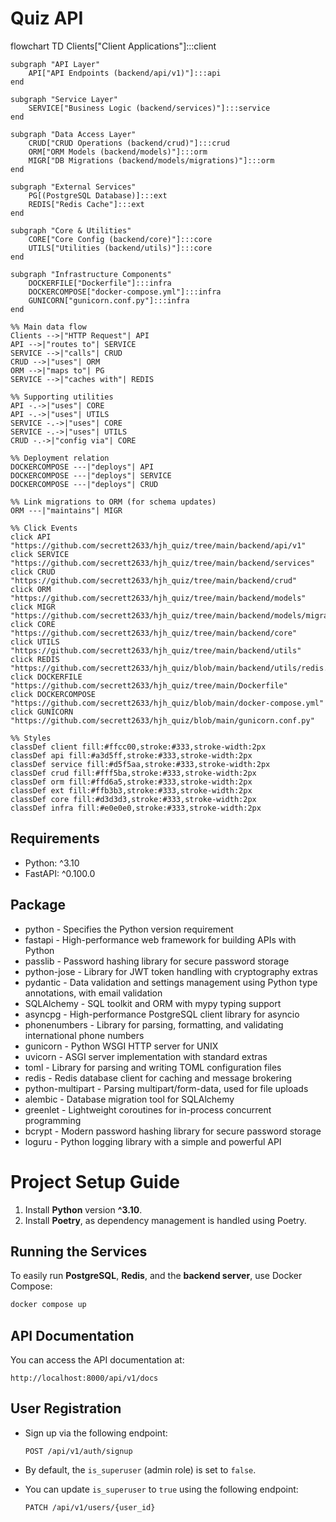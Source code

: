 # Quiz API

flowchart TD
    Clients["Client Applications"]:::client

    subgraph "API Layer"
        API["API Endpoints (backend/api/v1)"]:::api
    end

    subgraph "Service Layer"
        SERVICE["Business Logic (backend/services)"]:::service
    end

    subgraph "Data Access Layer"
        CRUD["CRUD Operations (backend/crud)"]:::crud
        ORM["ORM Models (backend/models)"]:::orm
        MIGR["DB Migrations (backend/models/migrations)"]:::orm
    end

    subgraph "External Services"
        PG[(PostgreSQL Database)]:::ext
        REDIS["Redis Cache"]:::ext
    end

    subgraph "Core & Utilities"
        CORE["Core Config (backend/core)"]:::core
        UTILS["Utilities (backend/utils)"]:::core
    end

    subgraph "Infrastructure Components"
        DOCKERFILE["Dockerfile"]:::infra
        DOCKERCOMPOSE["docker-compose.yml"]:::infra
        GUNICORN["gunicorn.conf.py"]:::infra
    end

    %% Main data flow
    Clients -->|"HTTP Request"| API
    API -->|"routes to"| SERVICE
    SERVICE -->|"calls"| CRUD
    CRUD -->|"uses"| ORM
    ORM -->|"maps to"| PG
    SERVICE -->|"caches with"| REDIS

    %% Supporting utilities
    API -.->|"uses"| CORE
    API -.->|"uses"| UTILS
    SERVICE -.->|"uses"| CORE
    SERVICE -.->|"uses"| UTILS
    CRUD -.->|"config via"| CORE

    %% Deployment relation
    DOCKERCOMPOSE ---|"deploys"| API
    DOCKERCOMPOSE ---|"deploys"| SERVICE
    DOCKERCOMPOSE ---|"deploys"| CRUD

    %% Link migrations to ORM (for schema updates)
    ORM ---|"maintains"| MIGR

    %% Click Events
    click API "https://github.com/secrett2633/hjh_quiz/tree/main/backend/api/v1"
    click SERVICE "https://github.com/secrett2633/hjh_quiz/tree/main/backend/services"
    click CRUD "https://github.com/secrett2633/hjh_quiz/tree/main/backend/crud"
    click ORM "https://github.com/secrett2633/hjh_quiz/tree/main/backend/models"
    click MIGR "https://github.com/secrett2633/hjh_quiz/tree/main/backend/models/migrations"
    click CORE "https://github.com/secrett2633/hjh_quiz/tree/main/backend/core"
    click UTILS "https://github.com/secrett2633/hjh_quiz/tree/main/backend/utils"
    click REDIS "https://github.com/secrett2633/hjh_quiz/blob/main/backend/utils/redis.py"
    click DOCKERFILE "https://github.com/secrett2633/hjh_quiz/tree/main/Dockerfile"
    click DOCKERCOMPOSE "https://github.com/secrett2633/hjh_quiz/blob/main/docker-compose.yml"
    click GUNICORN "https://github.com/secrett2633/hjh_quiz/blob/main/gunicorn.conf.py"

    %% Styles
    classDef client fill:#ffcc00,stroke:#333,stroke-width:2px
    classDef api fill:#a3d5ff,stroke:#333,stroke-width:2px
    classDef service fill:#d5f5aa,stroke:#333,stroke-width:2px
    classDef crud fill:#fff5ba,stroke:#333,stroke-width:2px
    classDef orm fill:#ffd6a5,stroke:#333,stroke-width:2px
    classDef ext fill:#ffb3b3,stroke:#333,stroke-width:2px
    classDef core fill:#d3d3d3,stroke:#333,stroke-width:2px
    classDef infra fill:#e0e0e0,stroke:#333,stroke-width:2px




## Requirements

* Python: ^3.10
* FastAPI: ^0.100.0

## Package
- python - Specifies the Python version requirement
- fastapi - High-performance web framework for building APIs with Python
- passlib - Password hashing library for secure password storage
- python-jose - Library for JWT token handling with cryptography extras
- pydantic - Data validation and settings management using Python type annotations, with email validation
- SQLAlchemy - SQL toolkit and ORM with mypy typing support
- asyncpg - High-performance PostgreSQL client library for asyncio
- phonenumbers - Library for parsing, formatting, and validating international phone numbers
- gunicorn - Python WSGI HTTP server for UNIX
- uvicorn - ASGI server implementation with standard extras
- toml - Library for parsing and writing TOML configuration files
- redis - Redis database client for caching and message brokering
- python-multipart - Parsing multipart/form-data, used for file uploads
- alembic - Database migration tool for SQLAlchemy
- greenlet - Lightweight coroutines for in-process concurrent programming
- bcrypt - Modern password hashing library for secure password storage
- loguru - Python logging library with a simple and powerful API

# Project Setup Guide

1. Install **Python** version **^3.10**.
2. Install **Poetry**, as dependency management is handled using Poetry.

## Running the Services

To easily run **PostgreSQL**, **Redis**, and the **backend server**, use Docker Compose:

```sh
docker compose up
```

## API Documentation

You can access the API documentation at:

```
http://localhost:8000/api/v1/docs
```

## User Registration

- Sign up via the following endpoint:
  
  ```
  POST /api/v1/auth/signup
  ```

- By default, the `is_superuser` (admin role) is set to `false`.
- You can update `is_superuser` to `true` using the following endpoint:
  
  ```
  PATCH /api/v1/users/{user_id}
  ```

